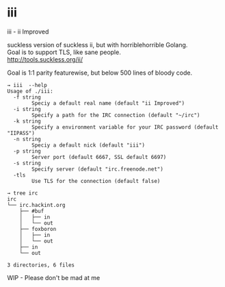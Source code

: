 iii
===

iii - ii Improved   

  
suckless version of suckless ii, but with horriblehorrible Golang.  
Goal is to support TLS, like sane people.  
http://tools.suckless.org/ii/

Goal is 1:1 parity featurewise, but below 500 lines of bloody code.


```
→ iii  --help
Usage of ./iii:
  -f string
    	Speciy a default real name (default "ii Improved")
  -i string
    	Specify a path for the IRC connection (default "~/irc")
  -k string
    	Specify a environment variable for your IRC password (default "IIPASS")
  -n string
    	Speciy a default nick (default "iii")
  -p string
    	Server port (default 6667, SSL default 6697)
  -s string
    	Specify server (default "irc.freenode.net")
  -tls
    	Use TLS for the connection (default false)

```

```
→ tree irc
irc
└── irc.hackint.org
    ├── #buf
    │   ├── in
    │   └── out
    ├── foxboron
    │   ├── in
    │   └── out
    ├── in
    └── out

3 directories, 6 files
```


WIP - Please don't be mad at me
